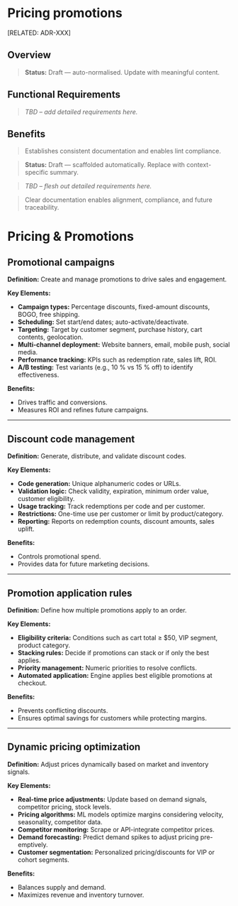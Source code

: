 # Pricing promotions

[RELATED: ADR-XXX]

## Overview

> **Status:** Draft — auto-normalised. Update with meaningful content.

## Functional Requirements

> _TBD – add detailed requirements here._

## Benefits

> Establishes consistent documentation and enables lint compliance.



> **Status:** Draft — scaffolded automatically. Replace with context-specific summary.


> _TBD – flesh out detailed requirements here._


> Clear documentation enables alignment, compliance, and future traceability.

# Pricing & Promotions

## Promotional campaigns

**Definition:** Create and manage promotions to drive sales and engagement.

**Key Elements:**

- **Campaign types:** Percentage discounts, fixed-amount discounts, BOGO, free shipping.
- **Scheduling:** Set start/end dates; auto-activate/deactivate.
- **Targeting:** Target by customer segment, purchase history, cart contents, geolocation.
- **Multi-channel deployment:** Website banners, email, mobile push, social media.
- **Performance tracking:** KPIs such as redemption rate, sales lift, ROI.
- **A/B testing:** Test variants (e.g., 10 % vs 15 % off) to identify effectiveness.

**Benefits:**
- Drives traffic and conversions.
- Measures ROI and refines future campaigns.

---

## Discount code management

**Definition:** Generate, distribute, and validate discount codes.

**Key Elements:**

- **Code generation:** Unique alphanumeric codes or URLs.
- **Validation logic:** Check validity, expiration, minimum order value, customer eligibility.
- **Usage tracking:** Track redemptions per code and per customer.
- **Restrictions:** One-time use per customer or limit by product/category.
- **Reporting:** Reports on redemption counts, discount amounts, sales uplift.

**Benefits:**
- Controls promotional spend.
- Provides data for future marketing decisions.

---

## Promotion application rules

**Definition:** Define how multiple promotions apply to an order.

**Key Elements:**

- **Eligibility criteria:** Conditions such as cart total ≥ $50, VIP segment, product category.
- **Stacking rules:** Decide if promotions can stack or if only the best applies.
- **Priority management:** Numeric priorities to resolve conflicts.
- **Automated application:** Engine applies best eligible promotions at checkout.

**Benefits:**
- Prevents conflicting discounts.
- Ensures optimal savings for customers while protecting margins.

---

## Dynamic pricing optimization

**Definition:** Adjust prices dynamically based on market and inventory signals.

**Key Elements:**

- **Real-time price adjustments:** Update based on demand signals, competitor pricing, stock levels.
- **Pricing algorithms:** ML models optimize margins considering velocity, seasonality, competitor data.
- **Competitor monitoring:** Scrape or API-integrate competitor prices.
- **Demand forecasting:** Predict demand spikes to adjust pricing pre-emptively.
- **Customer segmentation:** Personalized pricing/discounts for VIP or cohort segments.

**Benefits:**
- Balances supply and demand.
- Maximizes revenue and inventory turnover.

